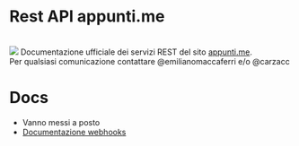 # Rest API appunti.me 
<br>
<img src="https://www.code-inspector.com/project/15423/status/svg">
Documentazione ufficiale dei servizi REST del sito <a href="https://appunti.me">appunti.me</a>.<br>
Per qualsiasi comunicazione contattare @emilianomaccaferri e/o @carzacc

# Docs
* Vanno messi a posto
* <a href="https://github.com/unimoreinginfo/node-appunti-web/tree/master/docs/webhooks"> Documentazione webhooks </a>
